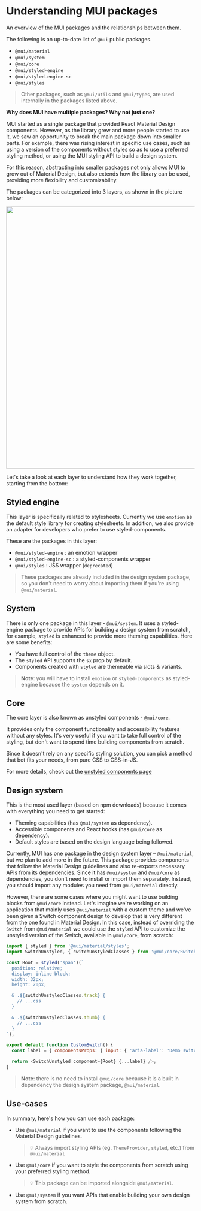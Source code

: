 # Understanding MUI packages

<p class="description">An overview of the MUI packages and the relationships between them.</p>

The following is an up-to-date list of `@mui` public packages.

- `@mui/material`
- `@mui/system`
- `@mui/core`
- `@mui/styled-engine`
- `@mui/styled-engine-sc`
- `@mui/styles`

> Other packages, such as `@mui/utils` and `@mui/types`, are used internally in the packages listed above.

**Why does MUI have multiple packages? Why not just one?**

MUI started as a single package that provided React Material Design components.
However, as the library grew and more people started to use it, we saw an opportunity to break the main package down into smaller parts. For example, there was rising interest in specific use cases, such as using a version of the components without styles so as to use a preferred styling method, or using the MUI styling API to build a design system.

For this reason, abstracting into smaller packages not only allows MUI to grow out of Material Design, but also extends how the library can be used, providing more flexibility and customizability.

The packages can be categorized into 3 layers, as shown in the picture below:

<img src="/static/images/packages/mui-packages.png" style="width: 700px; max-width: 100%;" />

Let's take a look at each layer to understand how they work together, starting from the bottom:

## Styled engine

This layer is specifically related to stylesheets.
Currently we use `emotion` as the default style library for creating stylesheets.
In addition, we also provide an adapter for developers who prefer to use styled-components.

These are the packages in this layer:

- `@mui/styled-engine` : an emotion wrapper
- `@mui/styled-engine-sc` : a styled-components wrapper
- `@mui/styles` : JSS wrapper (`deprecated`)

> These packages are already included in the design system package, so you don't need to worry about importing them if you're using `@mui/material`.

## System

There is only one package in this layer - `@mui/system`.
It uses a styled-engine package to provide APIs for building a design system from scratch, for example, `styled` is enhanced to provide more theming capabilities.
Here are some benefits:

- You have full control of the `theme` object.
- The `styled` API supports the `sx` prop by default.
- Components created with `styled` are themeable via slots & variants.

> **Note**: you will have to install `emotion` or `styled-components` as styled-engine because the `system` depends on it.

## Core

The core layer is also known as unstyled components - `@mui/core`.

It provides only the component functionality and accessibility features without any styles. It's very useful if you want to take full control of the styling, but don't want to spend time building components from scratch.

Since it doesn't rely on any specific styling solution, you can pick a method that bet fits your needs, from pure CSS to CSS-in-JS.

For more details, check out the [unstyled components page](/customization/unstyled-components/)

## Design system

This is the most used layer (based on npm downloads) because it comes with everything you need to get started:

- Theming capabilities (has `@mui/system` as dependency).
- Accessible components and React hooks (has `@mui/core` as dependency).
- Default styles are based on the design language being followed.

Currently, MUI has one package in the design system layer  – `@mui/material`, but we plan to add more in the future.
This package provides components that follow the Material Design guidelines and also re-exports necessary APIs from its dependencies.
Since it has `@mui/system` and `@mui/core` as dependencies, you don't need to install or import them separately.
Instead, you should import any modules you need from `@mui/material` directly.

However, there are some cases where you might want to use building blocks from `@mui/core` instead. Let's imagine we're working on an application that mainly uses `@mui/material` with a custom theme and we've been given a Switch component design to develop that is very different from the one found in Material Design.
In this case, instead of overriding the `Switch` from `@mui/material` we could use the `styled` API to customize the unstyled version of the Switch, available in `@mui/core`, from scratch:

```js
import { styled } from '@mui/material/styles';
import SwitchUnstyled, { switchUnstyledClasses } from '@mui/core/SwitchUnstyled';

const Root = styled('span')(`
  position: relative;
  display: inline-block;
  width: 32px;
  height: 20px;

  & .${switchUnstyledClasses.track} {
    // ...css
  }

  & .${switchUnstyledClasses.thumb} {
    // ...css
  }
`);

export default function CustomSwitch() {
  const label = { componentsProps: { input: { 'aria-label': 'Demo switch' } } };

  return <SwitchUnstyled component={Root} {...label} />;
}
```

> **Note**: there is no need to install `@mui/core` because it is a built in dependency the design system package, `@mui/material`.

## Use-cases

In summary, here's how you can use each package:

- Use `@mui/material` if you want to use the components following the Material Design guidelines.
  > 💡 Always import styling APIs (eg. `ThemeProvider`, `styled`, etc.) from `@mui/material`
- Use `@mui/core` if you want to style the components from scratch using your preferred styling method.
  > 💡 This package can be imported alongside `@mui/material`.
- Use `@mui/system` if you want APIs that enable building your own design system from scratch.
